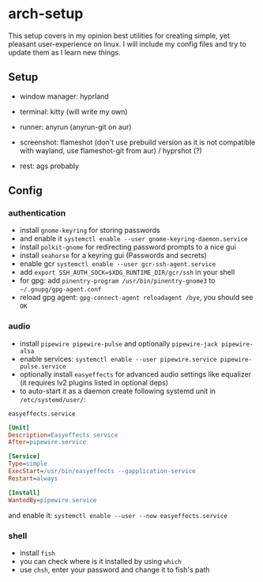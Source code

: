 # arch-setup

This setup covers in my opinion best utilities for creating simple, yet pleasant user-experience on linux.
I will include my config files and try to update them as I learn new things.

## Setup

* window manager: hyprland

* terminal: kitty (will write my own)

* runner: anyrun (anyrun-git on aur)

* screenshot: flameshot (don't use prebuild version as it is not compatible with wayland, use flameshot-git from aur) / hyprshot (?)

* rest: ags probably


## Config

### authentication
* install `gnome-keyring` for storing passwords
* and enable it `systemctl enable --user gnome-keyring-daemon.service`
* install `polkit-gnome` for redirecting password prompts to a nice gui
* install `seahorse` for a keyring gui (Passwords and secrets)
* enable gcr `systemctl enable --user gcr-ssh-agent.service`
* add `export SSH_AUTH_SOCK=$XDG_RUNTIME_DIR/gcr/ssh` in your shell
* for gpg: add `pinentry-program /usr/bin/pinentry-gnome3` to `~/.gnupg/gpg-agent.conf`
* reload gpg agent: `gpg-connect-agent reloadagent /bye`, you should see `OK`

### audio
* install `pipewire pipewire-pulse` and optionally `pipewire-jack pipewire-alsa`
* enable services: `systemctl enable --user pipewire.service pipewire-pulse.service`
* optionally install `easyeffects` for advanced audio settings like equalizer (it requires lv2 plugins listed in optional deps)
* to auto-start it as a daemon create following systemd unit in `/etc/systemd/user/`:
```
easyeffects.service
```
```ini
[Unit]
Description=Easyeffects service
After=pipewire.service

[Service]
Type=simple
ExecStart=/usr/bin/easyeffects --gapplication-service
Restart=always

[Install]
WantedBy=pipewire.service
```
and enable it: `systemctl enable --user --now easyeffects.service`


### shell
* install `fish`
* you can check where is it installed by using `which`
* use `chsh`, enter your password and change it to fish's path




